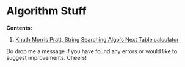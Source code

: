 Algorithm Stuff
==============
<strong>Contents:</strong><br>
<ol>
  <li><a href="http://seckwei.github.io/algorithm" target="_blank">Knuth Morris Pratt, String Searching Algo's Next Table calculator</a></li>
</ol>

Do drop me a message if you have found any errors or would like to suggest improvements. Cheers!
